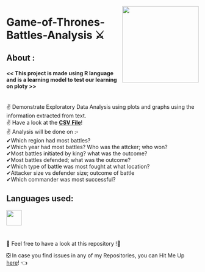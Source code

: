 <a ><img src="https://mir-s3-cdn-cf.behance.net/project_modules/1400/85db0a58130757.59f09a9a48990.jpg" align="right" height="200"/></a>
# Game-of-Thrones-Battles-Analysis ⚔️  
## About :
#### << This project is made using R language and is a learning model to test our learning on ploty >> <br><br>
✌ Demonstrate Exploratory Data Analysis using plots and graphs using the information extracted from text. <br>
✌ Have a look at the [**CSV File**](https://raw.githubusercontent.com/nupur1492/RProjects/master/GameOfThrones/battles.csv)!<br>
✌ Analysis will be done on :-<br>
✔Which region had most battles?<br>
✔Which year had most battles? Who was the attcker; who won?<br>
✔Most battles initiated by king? what was the outcome?<br>
✔Most battles defended; what was the outcome?<br>
✔Which type of battle was most fought at what location?<br>
✔Attacker size vs defender size; outcome of battle<br>
✔Which commander was most successful?<br>

## Languages used:
<code><img height="40"  src="https://img.icons8.com/material/50/000000/r.png"/></code>
#

📣 Feel free to have a look at this repository !🤗

❎ In case you find issues in any of my Repositories, you can Hit Me Up [here](https://github.com/Aditya-Bhate/Aditya-Bhate/issues)! 👈
